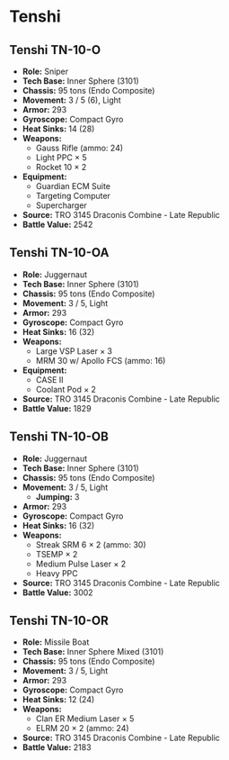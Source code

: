 # Tenshi
## Tenshi TN-10-O
- **Role:** Sniper
- **Tech Base:** Inner Sphere (3101)
- **Chassis:** 95 tons (Endo Composite)
- **Movement:** 3 / 5 (6), Light
- **Armor:** 293
- **Gyroscope:** Compact Gyro
- **Heat Sinks:** 14 (28)
- **Weapons:**
  - Gauss Rifle (ammo: 24)
  - Light PPC × 5
  - Rocket 10 × 2
- **Equipment:**
  - Guardian ECM Suite
  - Targeting Computer
  - Supercharger
- **Source:** TRO 3145 Draconis Combine - Late Republic
- **Battle Value:** 2542

## Tenshi TN-10-OA
- **Role:** Juggernaut
- **Tech Base:** Inner Sphere (3101)
- **Chassis:** 95 tons (Endo Composite)
- **Movement:** 3 / 5, Light
- **Armor:** 293
- **Gyroscope:** Compact Gyro
- **Heat Sinks:** 16 (32)
- **Weapons:**
  - Large VSP Laser × 3
  - MRM 30 w/ Apollo FCS (ammo: 16)
- **Equipment:**
  - CASE II
  - Coolant Pod × 2
- **Source:** TRO 3145 Draconis Combine - Late Republic
- **Battle Value:** 1829

## Tenshi TN-10-OB
- **Role:** Juggernaut
- **Tech Base:** Inner Sphere (3101)
- **Chassis:** 95 tons (Endo Composite)
- **Movement:** 3 / 5, Light
  - **Jumping:** 3
- **Armor:** 293
- **Gyroscope:** Compact Gyro
- **Heat Sinks:** 16 (32)
- **Weapons:**
  - Streak SRM 6 × 2 (ammo: 30)
  - TSEMP × 2
  - Medium Pulse Laser × 2
  - Heavy PPC
- **Source:** TRO 3145 Draconis Combine - Late Republic
- **Battle Value:** 3002

## Tenshi TN-10-OR
- **Role:** Missile Boat
- **Tech Base:** Inner Sphere Mixed (3101)
- **Chassis:** 95 tons (Endo Composite)
- **Movement:** 3 / 5, Light
- **Armor:** 293
- **Gyroscope:** Compact Gyro
- **Heat Sinks:** 12 (24)
- **Weapons:**
  - Clan ER Medium Laser × 5
  - ELRM 20 × 2 (ammo: 24)
- **Source:** TRO 3145 Draconis Combine - Late Republic
- **Battle Value:** 2183

